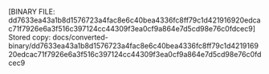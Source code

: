 [BINARY FILE: dd7633ea43a1b8d1576723a4fac8e6c40bea4336fc8ff79c1d421916920edcac71f7926e6a3f516c397124cc44309f3ea0cf9a864e7d5cd98e76c0fdcec9]
Stored copy: docs/converted-binary/dd7633ea43a1b8d1576723a4fac8e6c40bea4336fc8ff79c1d421916920edcac71f7926e6a3f516c397124cc44309f3ea0cf9a864e7d5cd98e76c0fdcec9

